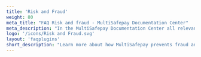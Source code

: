 ```yaml
---
title: 'Risk and Fraud'
weight: 80
meta_title: "FAQ Risk and fraud - MultiSafepay Documentation Center"
meta_description: "In the MultiSafepay Documentation Center all relevant information regarding our Plugins and API. As well as Support pages for Payment Method, Tools and General Questions. You can also find the contact details of our Support Team and Integration Team."
logo: '/icons/Risk and Fraud.svg'
layout: 'faqplugins'
short_description: "Learn more about how MultiSafepay prevents fraud and how you can update company information."
---
```

